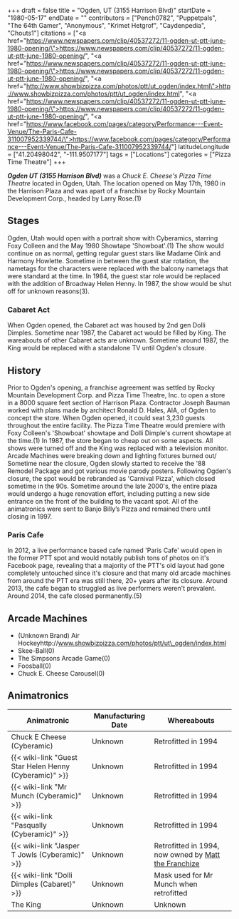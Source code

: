 +++
draft = false
title = "Ogden, UT (3155 Harrison Blvd)"
startDate = "1980-05-17"
endDate = ""
contributors = ["Pench0782", "Puppetpals", "The 64th Gamer", "Anonymous", "Krimet Hetgrof", "Caydenpedia", "Chouts1"]
citations = ["<a href=\"https://www.newspapers.com/clip/40537272/11-ogden-ut-ptt-june-1980-opening/\">https://www.newspapers.com/clip/40537272/11-ogden-ut-ptt-june-1980-opening/</a>", "<a href=\"https://www.newspapers.com/clip/40537272/11-ogden-ut-ptt-june-1980-opening/\">https://www.newspapers.com/clip/40537272/11-ogden-ut-ptt-june-1980-opening/</a>", "<a href=\"http://www.showbizpizza.com/photos/ptt/ut_ogden/index.html\">http://www.showbizpizza.com/photos/ptt/ut_ogden/index.html</a>", "<a href=\"https://www.newspapers.com/clip/40537272/11-ogden-ut-ptt-june-1980-opening/\">https://www.newspapers.com/clip/40537272/11-ogden-ut-ptt-june-1980-opening/</a>", "<a href=\"https://www.facebook.com/pages/category/Performance---Event-Venue/The-Paris-Cafe-311007952339744/\">https://www.facebook.com/pages/category/Performance---Event-Venue/The-Paris-Cafe-311007952339744/</a>"]
latitudeLongitude = ["41.20498042", "-111.9507177"]
tags = ["Locations"]
categories = ["Pizza Time Theatre"]
+++

***Ogden UT (3155 Harrison Blvd)*** was a *Chuck E. Cheese's Pizza Time Theatre* located in Ogden, Utah. The location opened on May 17th, 1980 in the Harrison Plaza and was apart of a franchise by Rocky Mountain Development Corp., headed by Larry Rose.(1)

## Stages

Ogden, Utah would open with a portrait show with Cyberamics, starring Foxy Colleen and the May 1980 Showtape 'Showboat'.(1) The show would continue on as normal, getting regular guest stars like Madame Oink and Harmony Howlette. Sometime in between the guest star rotation, the nametags for the characters were replaced with the balcony nametags that were standard at the time. In 1984, the guest star role would be replaced with the addition of Broadway Helen Henny. In 1987, the show would be shut off for unknown reasons(3).

### Cabaret Act

When Ogden opened, the Cabaret act was housed by 2nd gen Dolli Dimples. Sometime near 1987, the Cabaret act would be filled by King. The wareabouts of other Cabaret acts are unknown. Sometime around 1987, the King would be replaced with a standalone TV until Ogden's closure.

## History

Prior to Ogden's opening, a franchise agreement was settled by Rocky Mountain Development Corp. and Pizza Time Theatre, Inc. to open a store in a 8000 square feet section of Harrison Plaza. Contractor Joseph Bauman worked with plans made by architect Ronald D. Hales, AIA, of Ogden to concept the store. When Ogden opened, it could seat 3,230 guests throughout the entire facility. The Pizza Time Theatre would premiere with Foxy Colleen's 'Showboat' showtape and Dolli Dimple's current showtape at the time.(1) In 1987, the store began to cheap out on some aspects. All shows were turned off and the King was replaced with a television monitor. Arcade Machines were breaking down and lighting fixtures burned out/ Sometime near the closure, Ogden slowly started to receive the '88 Remodel Package and got various movie parody posters. Following Ogden's closure, the spot would be rebranded as 'Carnival Pizza', which closed sometime in the 90s. Sometime around the late 2000's, the entire plaza would undergo a huge renovation effort, including putting a new side entrance on the front of the building to the vacant spot. All of the animatronics were sent to Banjo Billy’s Pizza and remained there until closing in 1997.

### Paris Cafe

In 2012, a live performance based cafe named 'Paris Cafe' would open in the former PTT spot and would notably publish tons of photos on it's Facebook page, revealing that a majority of the PTT's old layout had gone completely untouched since it's closure and that many old arcade machines from around the PTT era was still there, 20+ years after its closure. Around 2013, the cafe began to struggled as live performers weren't prevalent. Around 2014, the cafe closed permanently.(5)

## Arcade Machines

- (Unknown Brand) Air Hockeyhttp://www.showbizpizza.com/photos/ptt/ut\_ogden/index.html
- Skee-Ball(0)
- The Simpsons Arcade Game(0)
- Foosball(0)
- Chuck E. Cheese Carousel(0)

## Animatronics

| Animatronic                                                  | Manufacturing Date | Whereabouts                                                                                       |
|--------------------------------------------------------------|--------------------|---------------------------------------------------------------------------------------------------|
| Chuck E Cheese (Cyberamic)                                   | Unknown            | Retrofitted in 1994                                                                               |
| {{< wiki-link "Guest Star Helen Henny (Cyberamic)" >}} | Unknown            | Retrofitted in 1994                                                                               |
| {{< wiki-link "Mr Munch (Cyberamic)" >}}               | Unknown            | Retrofitted in 1994                                                                               |
| {{< wiki-link "Pasqually (Cyberamic)" >}}              | Unknown            | Retrofitted in 1994                                                                               |
| {{< wiki-link "Jasper T Jowls (Cyberamic)" >}}         | Unknown            | Retrofitted in 1994, now owned by [Matt the Franchize](https://www.youtube.com/@MattTheFranchize) |
| {{< wiki-link "Dolli Dimples (Cabaret)" >}}            | Unknown            | Mask used for Mr Munch when retrofitted                                                           |
| The King                                                     | Unknown            | Unknown                                                                                           |